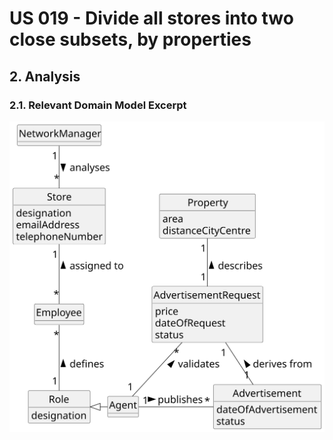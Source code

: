 # US 019 - Divide all stores into two close subsets, by properties


## 2. Analysis

### 2.1. Relevant Domain Model Excerpt 

![Domain Model](svg/us019-domain-model.svg)